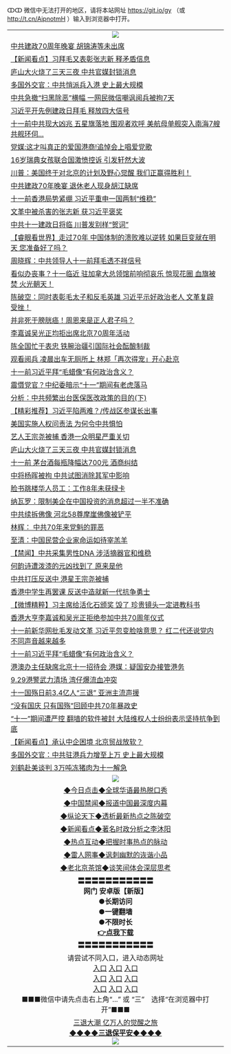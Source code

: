 ↀↀ 微信中无法打开的地区，请将本站网址 https://git.io/gy （或 http://t.cn/AipnotmH ）输入到浏览器中打开。 

<table>
   <tr>
    <td align=center><img src="https://github.com/gyhhx/image-upload/blob/master/20190822-2.jpg" /></td>
  </tr>

<tr><td align="left"><a href="https://xwood.fun/oo.aspx?name=c1079267&key=nqynnipsxfbxcbni&from=gy">中共建政70周年晚宴 胡锦涛等未出席</a></td></tr>
<tr><td align="left"><a href="https://xwood.fun/oo.aspx?name=c1079299&key=nqynnipsxfbxcbni&from=gy">【新闻看点】习拜毛又表彰张志新 释矛盾信息</a></td></tr>
<tr><td align="left"><a href="https://xwood.fun/oo.aspx?name=c1079345&key=nqynnipsxfbxcbni&from=gy">庐山大火烧了三天三夜 中共官媒封锁消息</a></td></tr>
<tr><td align="left"><a href="https://xwood.fun/oo.aspx?name=c1079242&key=nqynnipsxfbxcbni&from=gy">多国外交官：中共悄派兵入港 史上最大规模</a></td></tr>
<tr><td align="left"><a href="https://xwood.fun/oo.aspx?name=c1079349&key=nqynnipsxfbxcbni&from=gy">中共急撤“扫黑除恶”横幅 一网民微信嘲讽阅兵被拘7天</a></td></tr>
<tr><td align="left"><a href="https://xwood.fun/oo.aspx?name=c1079286&key=nqynnipsxfbxcbni&from=gy">习近平开先例建政日拜毛 释放四大信号</a></td></tr>
<tr><td align="left"><a href="https://xwood.fun/oo.aspx?name=c1079229&key=nqynnipsxfbxcbni&from=gy">十一前中共现大凶兆 五星旗落地 围观者欢呼 美航母单舰突入南海7艘共舰环伺...</a></td></tr>
<tr><td align="left"><a href="https://xwood.fun/oo.aspx?name=c1079370&key=nqynnipsxfbxcbni&from=gy">党媒:这才叫真正的爱国港商!追悼会上唱爱党歌</a></td></tr>
<tr><td align="left"><a href="https://xwood.fun/oo.aspx?name=c1079239&key=nqynnipsxfbxcbni&from=gy">16岁瑞典女孩联合国激愤控诉 引发轩然大波</a></td></tr>
<tr><td align="left"><a href="https://xwood.fun/oo.aspx?name=c1079244&key=nqynnipsxfbxcbni&from=gy">川普：美国终于对北京的计划及野心觉醒 我们正赢得胜利！</a></td></tr>
<tr><td align="left"><a href="https://xwood.fun/oo.aspx?name=c1079313&key=nqynnipsxfbxcbni&from=gy">中共建政70年晚宴 退休老人现身胡江缺席</a></td></tr>
<tr><td align="left"><a href="https://xwood.fun/oo.aspx?name=c1079359&key=nqynnipsxfbxcbni&from=gy">十一前香港局势紧绷 习近平重申一国两制“维稳”</a></td></tr>
<tr><td align="left"><a href="https://xwood.fun/oo.aspx?name=c1078988&key=nqynnipsxfbxcbni&from=gy">文革中被杀害的张志新 获习近平褒奖</a></td></tr>
<tr><td align="left"><a href="https://xwood.fun/oo.aspx?name=c1079284&key=nqynnipsxfbxcbni&from=gy">中共十一建政日将临 川普发别样“贺词”</a></td></tr>
<tr><td align="left"><a href="https://xwood.fun/oo.aspx?name=c1079274&key=nqynnipsxfbxcbni&from=gy">【睿眼看世界】走过70年 中国体制的溃败难以逆转 如果巨变就在明天 您准备好了吗？</a></td></tr>
<tr><td align="left"><a href="https://xwood.fun/oo.aspx?name=c1079351&key=nqynnipsxfbxcbni&from=gy">周晓辉：中共领导人十一前拜毛透不祥信号</a></td></tr>
<tr><td align="left"><a href="https://xwood.fun/oo.aspx?name=c1078992&key=nqynnipsxfbxcbni&from=gy">看似办丧事？十一临近 驻加拿大总领馆前响彻哀乐 惊现花圈 血旗被焚 火光朝天！</a></td></tr>
<tr><td align="left"><a href="https://xwood.fun/oo.aspx?name=c1079275&key=nqynnipsxfbxcbni&from=gy">陈破空：同时表彰毛太子和反毛英雄 习近平示好政治老人 文革复辟受挫！</a></td></tr>
<tr><td align="left"><a href="https://xwood.fun/oo.aspx?name=c1079123&key=nqynnipsxfbxcbni&from=gy">并非死于膀胱癌！周恩来是正人君子吗？</a></td></tr>
<tr><td align="left"><a href="https://xwood.fun/oo.aspx?name=c1079310&key=nqynnipsxfbxcbni&from=gy">李嘉诚吴光正均拒出席北京70周年活动</a></td></tr>
<tr><td align="left"><a href="https://xwood.fun/oo.aspx?name=c1079367&key=nqynnipsxfbxcbni&from=gy">陈全国忙于表忠 铁腕治疆引国际社会酝酿制裁</a></td></tr>
<tr><td align="left"><a href="https://xwood.fun/oo.aspx?name=c1079365&key=nqynnipsxfbxcbni&from=gy">观看阅兵 凌晨出车无厕所上 林郑「再次得宠」开心赴京</a></td></tr>
<tr><td align="left"><a href="https://xwood.fun/oo.aspx?name=c1079283&key=nqynnipsxfbxcbni&from=gy">十一前习近平拜“毛蜡像”有何政治含义？</a></td></tr>
<tr><td align="left"><a href="https://xwood.fun/oo.aspx?name=c1078780&key=nqynnipsxfbxcbni&from=gy">震慑党官？中纪委暗示“十一”期间有老虎落马</a></td></tr>
<tr><td align="left"><a href="https://xwood.fun/oo.aspx?name=c1079258&key=nqynnipsxfbxcbni&from=gy">分析：中共频繁出台医保医改政策的目的(下)</a></td></tr>
<tr><td align="left"><a href="https://xwood.fun/oo.aspx?name=c1079182&key=nqynnipsxfbxcbni&from=gy">【精彩推荐】习近平陷两难？/传战区参谋长出事</a></td></tr>
<tr><td align="left"><a href="https://xwood.fun/oo.aspx?name=c1079374&key=nqynnipsxfbxcbni&from=gy">美国实施人权问责法 为何令中共惧怕</a></td></tr>
<tr><td align="left"><a href="https://xwood.fun/oo.aspx?name=c1079376&key=nqynnipsxfbxcbni&from=gy">艺人王宗尧被捕 香港一众明星严重关切</a></td></tr>
<tr><td align="left"><a href="https://xwood.fun/oo.aspx?name=c1079309&key=nqynnipsxfbxcbni&from=gy">庐山大火烧了三天三夜 中共官媒封锁消息</a></td></tr>
<tr><td align="left"><a href="https://xwood.fun/oo.aspx?name=c1079261&key=nqynnipsxfbxcbni&from=gy">十一前 茅台酒每瓶降幅达700元 酒商纠结</a></td></tr>
<tr><td align="left"><a href="https://xwood.fun/oo.aspx?name=c1078707&key=nqynnipsxfbxcbni&from=gy">中将杨晖被拘 中共试图消除其军中影响</a></td></tr>
<tr><td align="left"><a href="https://xwood.fun/oo.aspx?name=c1079369&key=nqynnipsxfbxcbni&from=gy">脸书跳楼华人员工：工作8年未获绿卡</a></td></tr>
<tr><td align="left"><a href="https://xwood.fun/oo.aspx?name=c1079264&key=nqynnipsxfbxcbni&from=gy">纳瓦罗：限制美企在中国投资的消息超过一半不准确</a></td></tr>
<tr><td align="left"><a href="https://xwood.fun/oo.aspx?name=c1079375&key=nqynnipsxfbxcbni&from=gy">中共续拆佛像 河北58尊摩崖佛像被铲平</a></td></tr>
<tr><td align="left"><a href="https://xwood.fun/oo.aspx?name=c1079000&key=nqynnipsxfbxcbni&from=gy">林辉： 中共70年来党魁的罪恶</a></td></tr>
<tr><td align="left"><a href="https://xwood.fun/oo.aspx?name=c1079358&key=nqynnipsxfbxcbni&from=gy">至清：中国民营企业家命运如待宰羔羊</a></td></tr>
<tr><td align="left"><a href="https://xwood.fun/oo.aspx?name=c1079377&key=nqynnipsxfbxcbni&from=gy">【禁闻】中共采集男性DNA 涉活摘器官和维稳</a></td></tr>
<tr><td align="left"><a href="https://xwood.fun/oo.aspx?name=c1079224&key=nqynnipsxfbxcbni&from=gy">何韵诗遭泼漆的元凶找到了 原来是他</a></td></tr>
<tr><td align="left"><a href="https://xwood.fun/oo.aspx?name=c1079386&key=nqynnipsxfbxcbni&from=gy">中共打压反送中 港星王宗尧被捕</a></td></tr>
<tr><td align="left"><a href="https://xwood.fun/oo.aspx?name=c1079263&key=nqynnipsxfbxcbni&from=gy">香港中学生再罢课 反送中造就新一代抗争勇士</a></td></tr>
<tr><td align="left"><a href="https://xwood.fun/oo.aspx?name=c1079117&key=nqynnipsxfbxcbni&from=gy">【微博精粹】习主席给活化石颁奖 毁了 珍贵镜头一定进教科书</a></td></tr>
<tr><td align="left"><a href="https://xwood.fun/oo.aspx?name=c1079336&key=nqynnipsxfbxcbni&from=gy">香港大亨李嘉诚和吴光正拒绝参加中共70周年仪式</a></td></tr>
<tr><td align="left"><a href="https://xwood.fun/oo.aspx?name=c1078902&key=nqynnipsxfbxcbni&from=gy">十一前新华网批毛发动文革 习近平忽变脸啥意思？ 红二代还说党内不同声音越来越多</a></td></tr>
<tr><td align="left"><a href="https://xwood.fun/oo.aspx?name=c1079306&key=nqynnipsxfbxcbni&from=gy">十一前习近平拜“毛蜡像”有何政治含义？</a></td></tr>
<tr><td align="left"><a href="https://xwood.fun/oo.aspx?name=c1079385&key=nqynnipsxfbxcbni&from=gy">港澳办主任缺席北京十一招待会 港媒：疑国安办接管港务</a></td></tr>
<tr><td align="left"><a href="https://xwood.fun/oo.aspx?name=c1079259&key=nqynnipsxfbxcbni&from=gy">9.29港警武力清场 湾仔爆流血冲突</a></td></tr>
<tr><td align="left"><a href="https://xwood.fun/oo.aspx?name=c1079256&key=nqynnipsxfbxcbni&from=gy">十一国殇日前3.4亿人“三退” 亚洲主流声援</a></td></tr>
<tr><td align="left"><a href="https://xwood.fun/oo.aspx?name=c1079379&key=nqynnipsxfbxcbni&from=gy">“没有国庆 只有国殇”回顾中共70年暴政史</a></td></tr>
<tr><td align="left"><a href="https://xwood.fun/oo.aspx?name=c1079348&key=nqynnipsxfbxcbni&from=gy">“十一”期间遭严控 翻墙的软件被封 大陆维权人士纷纷表示坚持抗争到底</a></td></tr>
<tr><td align="left"><a href="https://xwood.fun/oo.aspx?name=c1079253&key=nqynnipsxfbxcbni&from=gy">【新闻看点】承认中企困境 北京贸战放软？</a></td></tr>
<tr><td align="left"><a href="https://xwood.fun/oo.aspx?name=c1079245&key=nqynnipsxfbxcbni&from=gy">多国外交官：中共驻港兵力增至上万 史上最大规模</a></td></tr>
<tr><td align="left"><a href="https://xwood.fun/oo.aspx?name=c1079363&key=nqynnipsxfbxcbni&from=gy">刘鹤赴美谈判 3万吨冻猪肉为十一解急</a></td></tr>

   <tr>
    <td align=center><img src="https://github.com/gyhhx/image-upload/blob/master/ogate-c.JPG" /></td>
  </tr>
   <tr>
   <td align=center> 
<a href="https://tru28th.xwood.fun/oo.aspx?name=c816850&key=nqynnipsxfbxcbni&from=gy&tag=9877">◆今日点击◆全球华语最热脱口秀</a><br/>
    </td>
  </tr>
  <tr>
  <td align=center>
<a href="https://tru28th.xwood.fun/oo.aspx?name=c816860&key=nqynnipsxfbxcbni&from=gy&tag=99733110">◆中国禁闻◆报道中国最深度内幕</a><br/>
   </tr>
  <tr>
     <td align=center>
<a href="https://tru28th.xwood.fun/oo.aspx?name=c816855&key=nqynnipsxfbxcbni&from=gy&tag=997110">◆纵论天下◆透析最新热点之陈破空</a><br/>
   </tr>
   <tr>
      <td align=center>
<a href="https://tru28th.xwood.fun/oo.aspx?name=c838308&key=nqynnipsxfbxcbni&from=gy&tag=9973110">◆新闻看点◆著名时政分析之李沐阳</a><br/>
   </tr>
   <tr>
     <td align=center>
<a href="https://tru28th.xwood.fun/oo.aspx?name=c816852&key=nqynnipsxfbxcbni&from=gy&tag=9733110">◆热点互动◆把握时事热点的脉动</a><br/>
   </tr>
   <tr>
      <td align=center>
<a href="https://tru28th.xwood.fun/oo.aspx?name=c816694&key=nqynnipsxfbxcbni&from=gy&tag=93310">◆雷人网事◆讽刺幽默的诙谐小品</a><br/>
   </tr>
   <tr>
    <td align=center>
<a href="https://tru28th.xwood.fun/oo.aspx?name=c816650&key=nqynnipsxfbxcbni&from=gy&tag=9973110">◆老北京茶馆◆谈笑间体会深层思考</a><br/>
   </tr>
  <tr>
    <td align=center>
 <b>〓〓〓〓〓〓〓〓〓〓〓<br/>网门 安卓版【新版】<br/> ●长期访问<br/> ●一键翻墙<br/>  ●不限时长<br/> 
 <a href="https://share.weiyun.com/5MdOKOt">👉<b>点我下载</a><br/>〓〓〓〓〓〓〓〓〓〓〓<br/>
    </td>
    </tr>
   <tr>
    <td align=center>请尝试不同入口，进入动态网址<br/>
      <a href="https://s3.us-east-2.amazonaws.com/ogateo/show.htm">入口</a>
      <a href="https://s3.ca-central-1.amazonaws.com/ogatec/show.htm">入口</a>
      <a href="https://s3.ap-southeast-2.amazonaws.com/ogatey/show.htm">入口</a><br/>
      <a href="https://s3.ap-northeast-2.amazonaws.com/ogates/show.htm">入口</a>
      <a href="https://s3.eu-central-1.amazonaws.com/ogatef/show.htm">入口</a>
      <a href="https://s3.ap-south-1.amazonaws.com/ogatem/show.htm">入口</a><br/>
      <a href="https://s3-us-west-1.amazonaws.com/ogaten/show.htm">入口</a>
      <a href="https://s3.eu-west-2.amazonaws.com/ogatel/show.htm">入口</a>
      <a href="https://s3.ap-northeast-1.amazonaws.com/ogatet/show.htm">入口</a><br/>
      ■■■微信中请先点击右上角“...” 或 “三”　选择“在浏览器中打开”■■■<b><br/>
    </td>
  </tr>
  <tr>  
  <td align=center>
  <a href="https://tru28th.xwood.fun/oo.aspx?name=c894205&key=nqynnipsxfbxcbni&from=gy&tag=9973110">三退大潮 亿万人的觉醒之旅</a><br/>
      <a href="https://tru28th.xwood.fun/oo.aspx?name=ogQuit.aspx&key=nqynnipsxfbxcbni&from=gy"><b>◆◆◆◆三退保平安◆◆◆◆<br/></a>
      <img src="https://github.com/gyhhx/image-upload/blob/master/3t.jpg" /><br/>
      </td>
  </tr>
</table>


